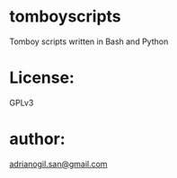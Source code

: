 tomboyscripts
=============

Tomboy scripts written in Bash and Python

License:
============
GPLv3

author:
=============
adrianogil.san@gmail.com


